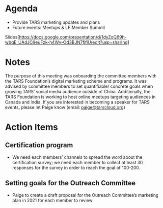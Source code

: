 
# Agenda
- Provide TARS marketing updates and plans
- Future events: Meetups & LF Member Summit

Slides[https://docs.google.com/presentation/d/1dyZoQ69h-wbqE_UAdJO9euFzk-h4Wv-Od3BJN7fjflU/edit?usp=sharing]

# Notes
The purpose of this meeting was onboarding the committee members with the TARS Foundation’s digital marketing scheme and programs. It was advised by committee members to set quantifiable/ concrete goals when growing TARS’ social media audience outside of China. 
Additionally, the TARS Foundation is working to host online meetups targeting audiences in Canada and India. If you are interested in becoming a speaker for TARS events, please let Paige know (email: paige@tarscloud.org) 

# Action Items
## Certification program
- We need each members’ channels to spread the word about the certification survey; we need each member to collect at least 30 responses for the survey in order to reach the goal of 100-200. 
## Setting goals for the Outreach Committee
- Paige to create a draft proposal for the Outreach Committee’s marketing plan in 2021 for each member to review

 
